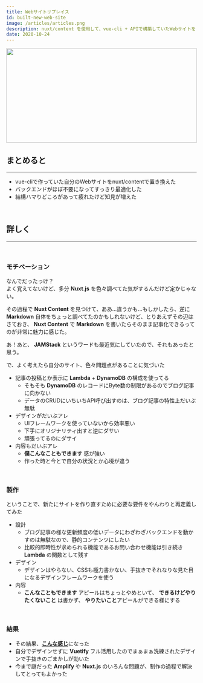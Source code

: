 ```yaml
---
title: Webサイトリプレイス
id: built-new-web-site
image: /articles/articles.png
description: nuxt/content を使用して、vue-cli + APIで構築していたWebサイトをリプレイスした
date: 2020-10-24
---
```


<img src="/articles/articles.png" style="height:250px;width:100%;object-fit:cover">

## まとめると

***

- vue-cliで作っていた自分のWebサイトをnuxt/contentで置き換えた
- バックエンドがほぼ不要になってすっきり最適化した
- 結構ハマりどころがあって疲れたけど知見が増えた

<br>

## 詳しく

***

<br>

### モチベーション

なんでだったっけ？  
よく覚えてないけど、多分 **Nuxt.js** を色々調べてた気がするんだけど定かじゃない。  
  
その過程で **Nuxt Content** を見つけて、ああ...違うかも...もしかしたら、逆に **Markdown** 自体をちょっと調べてたのかもしれないけど、とりあえずその辺はさておき、 **Nuxt Content** で **Markdown** を書いたらそのまま記事化できるってのが非常に魅力に感じた。  
  
あ！あと、 **JAMStack** というワードも最近気にしていたので、それもあったと思う。
  
で、よく考えたら自分のサイト、色々問題点があることに気づいた

- 記事の投稿とか表示に **Lambda** + **DynamoDB** の構成を使ってる
  - そもそも **DynamoDB** のレコードにByte数の制限があるのでブログ記事に向かない
  - データのCRUDにいちいちAPI呼び出すのは、ブログ記事の特性上だいぶ無駄
- デザインがだいぶアレ
  - UIフレームワークを使っていないから効率悪い
  - 下手にオリジナリティ出すと逆にダサい
  - 頑張ってるのにダサイ
- 内容もだいぶアレ
  - **僕こんなこともできます** 感が強い
  - 作った時と今とで自分の状況とか心境が違う

<br>

### 製作

ということで、新たにサイトを作り直すために必要な要件をやんわりと再定義してみた

- 設計
  - ブログ記事の様な更新頻度の低いデータにわざわざバックエンドを動かすのは無駄なので、静的コンテンツにしたい
  - 比較的即時性が求められる機能であるお問い合わせ機能は引き続き **Lambda** の関数として残す
- デザイン
  - デザインはやらない、CSSも極力書かない、手抜きでそれなりな見た目になるデザインフレームワークを使う
- 内容
  - **こんなこともできます** アピールはちょっとやめといて、 **できるけどやりたくないこと** は書かず、 **やりたいこと**アピールができる様にする

<br>

### 結果

- その結果、[**こんな感じ**](/works/mysite)になった
- 自分でデザインせずに **Vuetify** フル活用したのでまぁまぁ洗練されたデザインで手抜きのごまかしが効いた
- 今まで謎だった **Amplify** や **Nuxt.js** のいろんな問題が、制作の過程で解決してとってもよかった